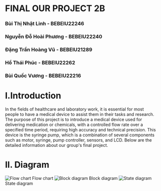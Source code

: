 # FINAL OUR PROJECT 2B
### Bùi Thị Nhật Linh - BEBEIU22246
### Nguyễn Đỗ Hoài Phương - BEBEIU22240
### Đặng Trần Hoàng Vũ - BEBEIU21289
### Hồ Thái Phúc - BEBEIU22262
### Bùi Quốc Vương - BEBEIU22216
# I.Introduction
In the fields of healthcare and laboratory work, it is essential for most people to have a medical device to assist them in their tasks and research. The purpose of this project is to introduce a medical device used for delivering medication or chemicals, with a controlled flow rate over a specified time period, requiring high accuracy and technical precision. This device is the syringe pump, which is a combination of several components such as motor, syringe, pump controller, sensors, and LCD. Below are the detailed information about our group's final project.
# II. Diagram
![Flow chart](https://github.com/user-attachments/assets/ff61d07d-5a64-4018-9e7d-d6f326fe4e15)
Flow chart 
![Block diagram](https://github.com/user-attachments/assets/f68efacb-b9a4-4fe7-9468-d8f7e36cb0fe)
Block diagram
![State diagram](https://github.com/user-attachments/assets/f37f3aa4-e8b2-4a7a-a596-fd8ffca7869d)
State diagram
